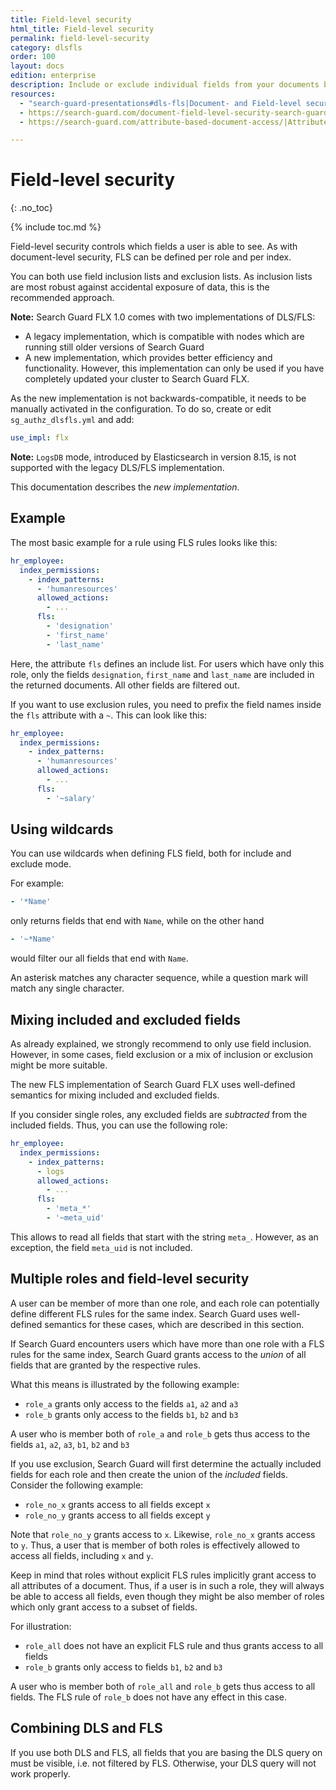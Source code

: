 ```yaml
---
title: Field-level security
html_title: Field-level security
permalink: field-level-security
category: dlsfls
order: 100
layout: docs
edition: enterprise
description: Include or exclude individual fields from your documents by using the Field-level security module of Search Guard.
resources:
  - "search-guard-presentations#dls-fls|Document- and Field-level security (presentation)"
  - https://search-guard.com/document-field-level-security-search-guard/|Document- and field-level security with Search Guard (blog post)
  - https://search-guard.com/attribute-based-document-access/|Attribute based document access (blog post)

---
```

<!---
Copyright 2022 floragunn GmbH
-->

# Field-level security
{: .no_toc}

{% include toc.md %}

Field-level security controls which fields a user is able to see. As with document-level security, FLS can be defined per role and per index. 

You can both use field inclusion lists and exclusion lists. As inclusion lists are most robust against accidental exposure of data, this is the recommended approach.

**Note:** Search Guard FLX 1.0 comes with two implementations of DLS/FLS:

- A legacy implementation, which is compatible with nodes which are running still older versions of Search Guard
- A new implementation, which provides better efficiency and functionality. However, this implementation can only be used if you have completely updated your cluster to Search Guard FLX.

As the new implementation is not backwards-compatible, it needs to be manually activated in the configuration. To do so, create or edit `sg_authz_dlsfls.yml` and add:

```yaml
use_impl: flx
```

**Note:** `LogsDB` mode, introduced by Elasticsearch in version 8.15, is not supported with the legacy DLS/FLS implementation.

This documentation describes the *new implementation*.


## Example

The most basic example for a rule using FLS rules looks like this:

```yaml
hr_employee:
  index_permissions:
    - index_patterns:
      - 'humanresources'
      allowed_actions:
        - ...
      fls:
        - 'designation'
        - 'first_name'
        - 'last_name'      
```

Here, the attribute `fls` defines an include list. For users which have only this role, only the fields `designation`, `first_name` and `last_name` are included in the returned documents. All other fields are filtered out.

If you want to use exclusion rules, you need to prefix the field names inside the `fls` attribute with a `~`. This can look like this:

```yaml
hr_employee:
  index_permissions:
    - index_patterns:
      - 'humanresources'
      allowed_actions:
        - ...
      fls:
        - '~salary'
```

## Using wildcards

You can use wildcards when defining FLS field, both for include and exclude mode.

For example:

```yaml
- '*Name'
```

only returns fields that end with `Name`, while on the other hand

```yaml
- '~*Name'
```

would filter our all fields that end with `Name`.

An asterisk matches any character sequence, while a question mark will match any single character.

## Mixing included and excluded fields

As already explained, we strongly recommend to only use field inclusion. However, in some cases, field exclusion or a mix of inclusion or exclusion might be more suitable.

The new FLS implementation of Search Guard FLX uses well-defined semantics for mixing included and excluded fields.

If you consider single roles, any excluded fields are *subtracted* from the included fields. Thus, you can use the following role:

```yaml
hr_employee:
  index_permissions:
    - index_patterns:
      - logs
      allowed_actions:
        - ...
      fls:
        - 'meta_*'
        - '~meta_uid'
```

This allows to read all fields that start with the string `meta_`. However, as an exception, the field `meta_uid` is not included.

## Multiple roles and field-level security

A user can be member of more than one role, and each role can potentially define different FLS rules for the same index. Search Guard uses well-defined semantics for these cases, which are described in this section.

If Search Guard encounters users which have more than one role with a FLS rules for the same index, Search Guard grants access to the *union* of all fields that are granted by the respective rules.

What this means is illustrated by the following example:

- `role_a` grants only access to the fields `a1`, `a2` and `a3` 
- `role_b` grants only access to the fields `b1`, `b2` and `b3`

A user who is member both of `role_a` and `role_b` gets thus access to the fields `a1`, `a2`, `a3`, `b1`, `b2` and `b3`

If you use exclusion, Search Guard will first determine the actually included fields for each role and then create the union of the *included* fields. Consider the following example:

- `role_no_x` grants access to all fields except `x`
- `role_no_y` grants access to all fields except `y`

Note that `role_no_y` grants access to `x`. Likewise, `role_no_x` grants access to `y`. Thus, a user that is member of both roles is effectively allowed to access all fields, including `x` and `y`.


Keep in mind that roles without explicit FLS rules implicitly grant access to all attributes of a document. Thus, if a user is in such a role, they will always be able to access all fields, even though they might be also member of roles which only grant access to a subset of fields.

For illustration:

- `role_all` does not have an explicit FLS rule and thus grants access to all fields
- `role_b` grants only access to fields `b1`, `b2` and `b3`

A user who is member both of `role_all` and `role_b` gets thus access to all fields. The FLS rule of `role_b` does not have any effect in this case.

## Combining DLS and FLS

If you use both DLS and FLS, all fields that you are basing the DLS query on must be visible, i.e. not filtered by FLS. Otherwise, your DLS query will not work properly. 